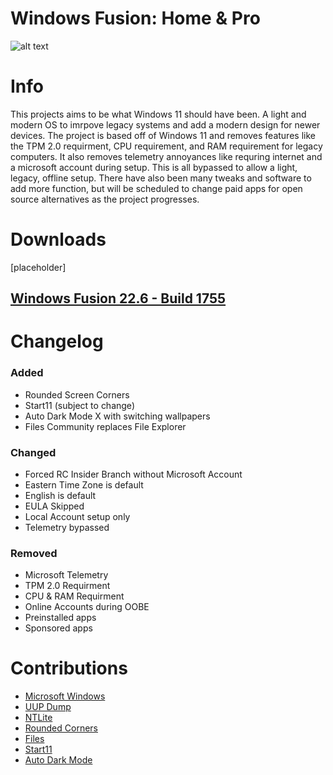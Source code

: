 # Windows Fusion: Home & Pro

![alt text](https://i.imgur.com/VeOrthl.png)

# Info
  This projects aims to be what Windows 11 should have been. A light and modern OS to imrpove legacy systems and add a modern design for newer devices.
  The project is based off of Windows 11 and removes features like the TPM 2.0 requirment, CPU requirement, and RAM requirement for legacy computers.
  It also removes telemetry annoyances like requring internet and a microsoft account during setup. This is all bypassed to allow a light, legacy, offline setup.
  There have also been many tweaks and software to add more function, but will be scheduled to change paid apps for open source alternatives as the project progresses.

# Downloads
[placeholder]

## [Windows Fusion 22.6 - Build 1755]()
  
# Changelog

### Added
  - Rounded Screen Corners
  - Start11 (subject to change)
  - Auto Dark Mode X with switching wallpapers
  - Files Community replaces File Explorer

### Changed
  - Forced RC Insider Branch without Microsoft Account
  - Eastern Time Zone is default
  - English is default
  - EULA Skipped
  - Local Account setup only
  - Telemetry bypassed

### Removed
  - Microsoft Telemetry
  - TPM 2.0 Requirment
  - CPU & RAM Requirment
  - Online Accounts during OOBE
  - Preinstalled apps
  - Sponsored apps

# Contributions
  - [Microsoft Windows](https://www.microsoft.com/en-ca/software-download)
  - [UUP Dump](https://uupdump.net)
  - [NTLite](https://www.ntlite.com)
  - [Rounded Corners](https://github.com/roundedcorners)
  - [Files](https://github.com/files-community/files/)
  - [Start11](https://www.stardock.com/products/start11)
  - [Auto Dark Mode](https://github.com/AutoDarkMode)
